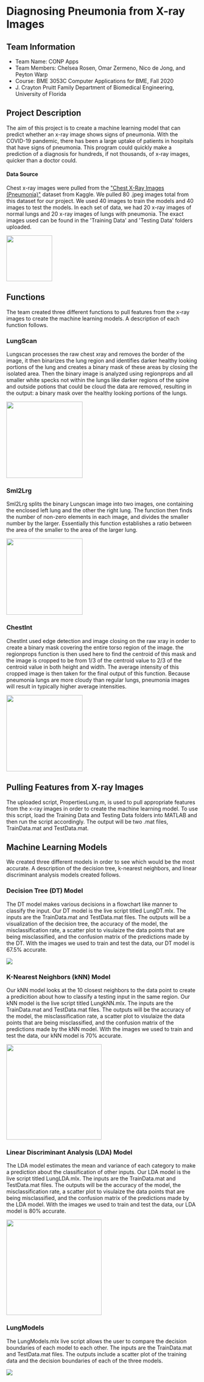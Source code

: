 # Diagnosing Pneumonia from X-ray Images
## Team Information
* Team Name: CONP Apps
* Team Members: Chelsea Rosen, Omar Zermeno, Nico de Jong, and Peyton Warp
* Course: BME 3053C Computer Applications for BME, Fall 2020
* J. Crayton Pruitt Family Department of Biomedical Engineering, University of Florida
## Project Description
The aim of this project is to create a machine learning model that can predict whether an x-ray image shows signs of pneumonia. 
With the COVID-19 pandemic, there has been a large uptake of patients in hospitals that have signs of pneumonia. This program could 
quickly make a prediction of a diagnosis for hundreds, if not thousands, of x-ray images, quicker than a doctor could. 
#### Data Source
Chest x-ray images were pulled from the ["Chest X-Ray Images (Pneumonia)"][1] dataset from Kaggle. We pulled 80 .jpeg images total from this dataset 
for our project. We used 40 images to train the models and 40 images to test the models. In each set of data, we had 20 x-ray images of normal lungs and 20 x-ray images of lungs with pneumonia. The exact images used can be found in the 'Training Data' and 'Testing Data' folders uploaded. 

<img src="RMImages/DataSet.png" height="120"/>

## Functions
The team created three different functions to pull features from the x-ray images to create the machine learning models. A description of each function follows. 
### LungScan
Lungscan processes the raw chest xray and removes the border of the image, it then binarizes the lung region and identifies darker healthy looking portions of the lung and creates a binary mask of these areas by closing the isolated area. Then the binary image is analyzed using regionprops and all smaller white specks not within the lungs like darker regions of the spine and outside potions that could be cloud the data are removed, resulting in the output: a binary mask over the healthy looking portions of the lungs. 

<img src="RMImages/LungScan.png" height="200"/>

### Sml2Lrg
Sml2Lrg splits the binary Lungscan image into two images, one containing the enclosed left lung and the other the right lung. The function then finds the number of non-zero elements in each image, and divides the smaller number by the larger. Essentially this function establishes a ratio between the area of the smaller to the area of the larger lung.

<img src="RMImages/Sml2Lrg.png" height="200"/>

### ChestInt
ChestInt used edge detection and image closing on the raw xray in order to create a binary mask covering the entire torso region of the image. the regionprops function is then used here to find the centroid of this mask and the image is cropped to be from 1/3 of the centroid value to 2/3 of the centroid value in both height and width. The average intensity of this cropped image is then taken for the final output of this function. Because pneumonia lungs are more cloudy than regular lungs, pneumonia images will result in typically higher average intensities.

<img src="RMImages/ChestInt.png" height="200"/>

## Pulling Features from X-ray Images
The uploaded script, PropertiesLung.m, is used to pull appropriate features from the x-ray images in order to create the machine learning model. To use this script,
load the Training Data and Testing Data folders into MATLAB and then run the script accordingly. The output will be two .mat files, TrainData.mat and TestData.mat. 

## Machine Learning Models
We created three different models in order to see which would be the most accurate. A description of the decision tree, k-nearest neighbors, and linear discriminant analysis models created follows. 

### Decision Tree (DT) Model
The DT model makes various decisions in a flowchart like manner to classify the input. Our DT model is the live script titled LungDT.mlx. The inputs are the TrainData.mat and TestData.mat files. The outputs will be a visualization of the decision tree, the accuracy of the model, the misclassification rate, a scatter plot to visulaize the data points that are being misclassified, and the confusion matrix of the predictions made by the DT. With the images we used to train and test the data, our DT model is 67.5% accurate. 

![](RMImages/DTModel.png)

### K-Nearest Neighbors (kNN) Model
Our kNN model looks at the 10 closest neighbors to the data point to create a predicition about how to classify a testing input in the same region. Our kNN model is the live script titled LungkNN.mlx. The inputs are the TrainData.mat and TestData.mat files. The outputs will be the accuracy of the model, the misclassification rate, a scatter plot to visulaize the data points that are being misclassified, and the confusion matrix of the predictions made by the kNN model. With the images we used to train and test the data, our kNN model is 70% accurate. 

<img src="RMImages/kNNModel.png" height="250"/>

### Linear Discriminant Analysis (LDA) Model
The LDA model estimates the mean and variance of each category to make a prediction about the classification of other inputs. Our LDA model is the live script titled LungLDA.mlx. The inputs are the TrainData.mat and TestData.mat files. The outputs will be the accuracy of the model, the misclassification rate, a scatter plot to visulaize the data points that are being misclassified, and the confusion matrix of the predictions made by the LDA model. With the images we used to train and test the data, our LDA model is 80% accurate. 

<img src="RMImages/LDAModel.png" height="250"/>

### LungModels
The LungModels.mlx live script allows the user to compare the decision boundaries of each model to each other. The inputs are the TrainData.mat and TestData.mat files. The outputs include a scatter plot of the training data and the decision boundaries of each of the three models.  

![](RMImages/Models.png)

[1]:https://www.kaggle.com/paultimothymooney/chest-xray-pneumonia
